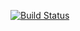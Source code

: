 [![Build Status](http://ec2-54-147-220-109.compute-1.amazonaws.com:8080/job/test-pipeline/badge/icon)](http://ec2-54-147-220-109.compute-1.amazonaws.com:8080/job/test-pipeline/)
